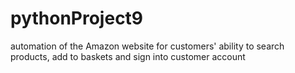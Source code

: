 # pythonProject9
automation of the Amazon website for customers' ability to search products, add to baskets and sign into customer account

